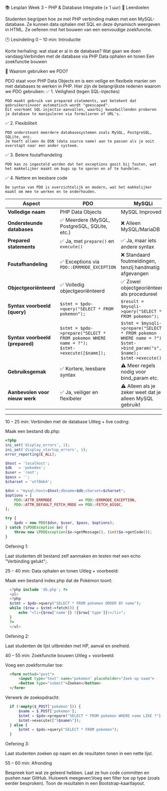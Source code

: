 
📚 Lesplan Week 3 – PHP & Database Integratie (± 1 uur)
🎯 Leerdoelen

Studenten begrijpen hoe ze met PHP verbinding maken met een MySQL-database.
Ze kunnen data ophalen met SQL en deze dynamisch weergeven in HTML.
Ze oefenen met het bouwen van een eenvoudige zoekfunctie.

🕒 Lesindeling
0 – 10 min: Introductie

Korte herhaling: wat staat er al in de database?
Wat gaan we doen vandaag:Verbinden met de database via PHP
Data ophalen en tonen
Een zoekfunctie bouwen


🧠 Waarom gebruiken we PDO?

PDO staat voor PHP Data Objects en is een veilige en flexibele manier om met databases te werken in PHP. Hier zijn de belangrijkste redenen waarom we PDO gebruiken:
✅ 1. Veiligheid (tegen SQL-injecties)

    PDO maakt gebruik van prepared statements, wat betekent dat gebruikersinvoer automatisch wordt "geescaped".
    Dit voorkomt SQL-injectie-aanvallen, waarbij kwaadwillenden proberen je database te manipuleren via formulieren of URL's.

✅ 2. Flexibiliteit

    PDO ondersteunt meerdere databasesystemen zoals MySQL, PostgreSQL, SQLite, enz.
    Je hoeft alleen de DSN (data source name) aan te passen als je ooit overstapt naar een ander systeem.

✅ 3. Betere foutafhandeling

    PDO kan zo ingesteld worden dat het exceptions gooit bij fouten, wat het makkelijker maakt om bugs op te sporen en af te handelen.

✅ 4. Nettere en leesbare code

    De syntax van PDO is overzichtelijk en modern, wat het makkelijker maakt om mee te werken en te onderhouden.


| **Aspect**                     | **PDO**                                                                 | **MySQLi**                                                           |
|-------------------------------|-------------------------------------------------------------------------|----------------------------------------------------------------------|
| **Volledige naam**            | PHP Data Objects                                                       | MySQL Improved                                                      |
| **Ondersteunde databases**    | ✅ Meerdere (MySQL, PostgreSQL, SQLite, etc.)                           | ❌ Alleen MySQL/MariaDB                                             |
| **Prepared statements**       | ✅ Ja, met `prepare()` en `execute()`                                   | ✅ Ja, maar iets andere syntax                                      |
| **Foutafhandeling**           | ✅ Exceptions via `PDO::ERRMODE_EXCEPTION`                              | ❌ Standaard foutmeldingen, tenzij handmatig afgevangen             |
| **Objectgeoriënteerd**        | ✅ Volledig objectgeoriënteerd                                          | ✅ Zowel objectgeoriënteerd als procedureel                         |
| **Syntax voorbeeld (query)**  | `$stmt = $pdo->query("SELECT * FROM pokemon");`                        | `$result = $mysqli->query("SELECT * FROM pokemon");`               |
| **Syntax voorbeeld (prepared)** | `$stmt = $pdo->prepare("SELECT * FROM pokemon WHERE name = ?");`<br>`$stmt->execute([$name]);` | `$stmt = $mysqli->prepare("SELECT * FROM pokemon WHERE name = ?");`<br>`$stmt->bind_param("s", $name);`<br>`$stmt->execute();` |
| **Gebruiksgemak**             | ✅ Kortere, leesbare syntax                                              | ⚠️ Meer regels nodig voor bind_param etc.                          |
| **Aanbevolen voor nieuw werk**| ✅ Ja, veiliger en flexibeler                                           | ⚠️ Alleen als je zeker weet dat je alleen MySQL gebruikt            |

---

10 – 25 min: Verbinden met de database
Uitleg + live coding:

Maak een bestand db.php:

```php
<?php
ini_set('display_errors', 1);
ini_set('display_startup_errors', 1);
error_reporting(E_ALL);

$host = 'localhost';
$db   = 'pokedex';
$user = 'root';
$pass = '';
$charset = 'utf8mb4';

$dsn = "mysql:host=$host;dbname=$db;charset=$charset";
$options = [
    PDO::ATTR_ERRMODE            => PDO::ERRMODE_EXCEPTION,
    PDO::ATTR_DEFAULT_FETCH_MODE => PDO::FETCH_ASSOC,
];

try {
    $pdo = new PDO($dsn, $user, $pass, $options);
} catch (\PDOException $e) {
    throw new \PDOException($e->getMessage(), (int)$e->getCode());
}
```


Oefening 1:

Laat studenten dit bestand zelf aanmaken en testen met een echo "Verbinding gelukt";.

25 – 40 min: Data ophalen en tonen
Uitleg + voorbeeld:

Maak een bestand index.php dat de Pokémon toont:
```php
  <?php include 'db.php'; ?>
  <ul>
  <?php
  $stmt = $pdo->query("SELECT * FROM pokemon ORDER BY name");
  while ($row = $stmt->fetch()) {
      echo "<li>{$row['name']} ({$row['type']})</li>";
  }
  ?>
  </ul>
```
Oefening 2:

Laat studenten de lijst uitbreiden met HP, aanval en snelheid.

40 – 55 min: Zoekfunctie bouwen
Uitleg + voorbeeld:

Voeg een zoekformulier toe:
```html
  <form method="post">
      <input type="text" name="pokemon" placeholder="Zoek op naam">
      <button type="submit">Zoeken</button>
  </form>
```


Verwerk de zoekopdracht:
```php
  if (!empty($_POST['pokemon'])) {
      $name = $_POST['pokemon'];
      $stmt = $pdo->prepare("SELECT * FROM pokemon WHERE name LIKE ?");
      $stmt->execute(["%$name%"]);
  } else {
      $stmt = $pdo->query("SELECT * FROM pokemon");
  }
```

Oefening 3:

Laat studenten zoeken op naam en de resultaten tonen in een nette lijst.

55 – 60 min: Afronding

Bespreek kort wat ze geleerd hebben.
Laat ze hun code committen en pushen naar GitHub.
Huiswerk meegeven:Voeg een filter toe op type (zoals eerder besproken).
Toon de resultaten in een Bootstrap-kaartlayout.
